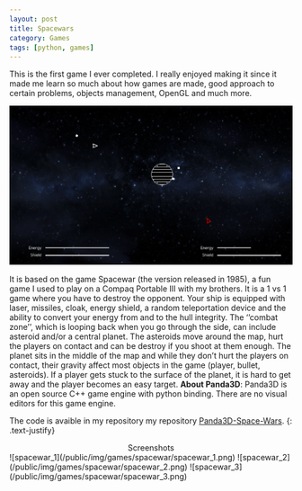 ```yaml
---
layout: post
title: Spacewars
category: Games
tags: [python, games]
---
```


This is the first game I ever completed. I really enjoyed making it since it made me learn so much about how games are made, good approach to certain problems, objects management, OpenGL and much more.

![spacewar_4](/public/img/games/spacewar/spacewar_4.png)
<!-- more -->
It is based on the game Spacewar (the version released in 1985), a fun game I used to play on a Compaq Portable III with my brothers.
It is a 1 vs 1 game where you have to destroy the opponent. Your ship is equipped with laser, missiles, cloak, energy shield, a random teleportation device and the ability to convert your energy from and to the hull integrity.
The ‘’combat zone’’, which is looping back when you go through the side, can include asteroid and/or a central planet. The asteroids move around the map, hurt the players on contact and can be destroy if you shoot at them enough. The planet sits in the middle of the map and while they don’t hurt the players on contact, their gravity affect most objects in the game (player, bullet, asteroids). If a player gets stuck to the surface of the planet, it is hard to get away and the player becomes an easy target.
**About Panda3D**: Panda3D is an open source C++ game engine with python binding. There are no visual editors for this game engine.

The code is avaible in my repository my repository [Panda3D-Space-Wars](https://github.com/martinrioux/Panda3D-Space-Wars).
{: .text-justify}


<center>Screenshots</center>
![spacewar_1](/public/img/games/spacewar/spacewar_1.png)
![spacewar_2](/public/img/games/spacewar/spacewar_2.png)
![spacewar_3](/public/img/games/spacewar/spacewar_3.png)